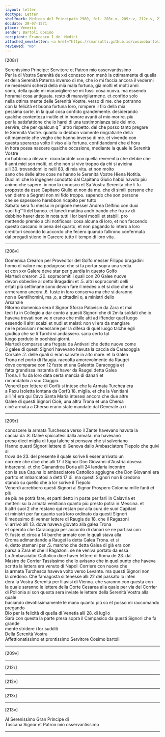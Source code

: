 ```yaml
---
layout: letter
doctype: Letter
shelfmark: Mediceo del Principato 2980, fol. 208r-v, 209r-v, 212r-v, 213r-v
docdate: 28-07-1571
place: Venezia
sender: Bartoli Cosimo
recipient: Francesco I de' Medici
attached_newsletter: <a href="https://smansutti.github.io/cosimobartoli/texts/3081_032/">3081_032</a>
reviewed: "No"
---
```


[208r]  
  
  
Serenissimo Principe: Servitore et Patron mio osservantissimo  
Per la di Vostra Serenità de xxi conosco non menò la ottimamente di quella  
et della Serenità Paterna inverso di me, che io mi faccia ancora il vedermi  
ne medesimi scherzi della mia mala fortuna, già molti et molti anni  
sono, della quale mi maravigliere se mi fussi cosa nuova. ma essendo  
horamai cosa antiguata. resto di maravigliarmene. et confido solo  
nella ottima mente delle Serenità Vostre. verso di me. che potranno  
con la felicità et buona fortuna loro, rompere il filo della mia  
pessima sorte. in la qual cosa confido grandemente. desiderando  
qualche contenteza inutile et in honore avanti al mio morire. più  
per la satisfattione che io harei di una testimonianza tale del mio.  
servire, che per qualcun q⁀ altro rispetto. del che posso tanto pregare  
le Serenità Vostre. quanto io debbon viamente ringratiarle della  
ottimamente che vegho che hanno inverso di me. et vivendo con  
questa speranza volto il viso alla fortuna. confidandomi che d hora  
in hora possa nascere qualche occasione, mediante la quale le Serenità Vostre  
mi habbino a rilevare. ricordandole con quella reverentia che debbe che  
li anni miei son molti, et che non si vive troppo da chi si avicina  
alli 30. trovandomi io nelli 63. di mia vita. et non molto  
sano che delle altre cose ne hanno le Serenità Vostre Hiena Notitia.  
Duol mi che lo ingegner condotto dal Capitano Giulio habbi havuto più  
animo che sapere. io non lo conosco et Sa Vostra Serenità che li fu  
proposto da esso Capitano Giulio et non da me. che di simili persone che  
van dietro a Segreti non mi fido troppo. sapendo che son persone  
che se sapessero harebbon ricapito per tutto  
Sabato sera fu messo in prigione messer Andrea Delfino con duoi  
suoi fig⁀li del banco. et lunedì mattina andò bando che fra xv dì  
debbino haver dato in nota tutti i lor beni mobili et stabili. pro  
mettendo premio a chi notificassi cosa alcuna di loro, et non faccendo  
questo cascano in pena del quarto, et non pagando lo intero a loro  
creditori secondo lo accordo che fecero quando fallirono confermata  
dal pregadi stieno in Carcere tutto il tempo di loro vita.  
  
---  

[208v]  
  
  
Domenica Crearon per Proveditor del Golfo messer Filippo bragadini  
homo di valore ma podagroso che si fa portar sopra una sedia.  
et con xxv Galere deve star per guardia in questo Golfo  
Martedì crearon .20. sopracomiti i quali con 20 Galee nuove  
devon obbedire al detto Bragadini et .5. altri sopracomiti delli  
ertati più settimane sono devon fare il medes:o et si dice che si  
armeranno ancora .6. fuste in loro conserva ma che si daranno  
non a Gentilhomini, ma ,o, a cittadini o, a ministri dello  
Arsanale  
Ritorno domenica sera il Signor Sforzo Palavisin da Zara et mai  
tedì fu in Collegio a dar conto a questi Signori che di 2mila soldati che io  
haveva trovati non ve n erano che mille atti ad iffender quel luogo  
essendo li altri scalzi et nudi et malati: non vi era da mangiare  
né le provisioni necessarie per la difesa di quel luogo talche egli  
giudica che se li Turchi vi andassero. saria certo tal  
luogo perduto in pochissi giorni.  
Martedì comparse una fregata da Antivari che dette nuova come  
3 galee di questi Signori havevano havuta la caccia da Caracoggia  
Corsale .2. delle quali si eran salvate in alto mare: et la Galea  
Trona nel porto di Raugia. raccolta amorevolmente da Raugei  
dove comparse con 12 fuste et una Galeotta Caracoggia et  
fatta grandissa instantia di haver da Raugei detta Galea  
Trona. li fu da loro data certa mancia di danari et  
rimandatolo a suo Ciaggio.  
Venerdi per lettere di Corfù si intese che la Armata Turchea era  
a Paxu Isoletta lontana da Corfù 18. miglia. et che la Venitiani  
alli 14 era qui Cavo Santa Maria intesesi ancora che due altre  
Galee di questi Signori Cioè, una altra Trona et una Chersa  
cioè armata a Cherso erano state mandate dal Generale a ri  
  
---  

[209r]  
  
  
conoscere la armata Turchesca verso il Zante havevano havuta la  
caccia da .8. Galee spiccatesi dalla armata. ma havevano  
preso dieci miglia di fuga talche si pensava che si salveriano  
Hanno questi Signori lettere di Genova dallo Ambasciatore Tiepolo che quivi si  
trova de 23. del presente il quale scrive li esser arrivato un  
corriere che dice che alli 17 il Signor Don Giovanni d'Austria doveva  
inbarcarsi. et che Gianandrea Doria alli 24 landaria incontro  
con la sua Cap.na lo ambasciatore Cattolico aggiugne che Don Giovanni era  
partito et imbarcatosi a detti 17 dì. ma questi Signori non li credono  
stando su quello che a lor scrive il Tiepolo  
Venerdì acrebbero questi Signori al Signor Prospero Colonna mille fanti et più  
se più ne potrà fare, et parti detto in poste per farli in Calavria et  
metterli su la armata venitiana quanto più presto potrà in Messina. et  
li altri suoi 2 che restano qui restan pur alla cura de suoi Capitani  
et ministri per far quanto sarà loro ordinato da questi Signori  
Il medesimo di venner lettere di Raugia de 18. che il Ragazoni  
vi arrivò alli 13. dove haveva giovato alla galea Trona  
et operato che Caracoggia per accordo di danari se ne partissi con  
9. fuste et circa a 14 barche armate con le quali stava alla  
Croma adimandando a Raugei la detta Galea Trona. et si  
è, detto stamani per .S. marcho che detta Galea di già era con  
parsa a Zara et che il Ragazoni. se ne veniva portato da essa.  
Lo Ambasciator Cattolico dice haver lettere di Roma de 23. dal  
Mastro de Corrier Tassissimo che lo avisano che in quel punto che haveva  
scritta la lettera era venuto di Napoli Corriere con nuova che  
la armata Turchesca haveva volto verso Levante. ma questi Signori non  
la credono. Che famagosta si tenesse alli 22 del passato lo inten  
derà la Vostra Serenità per li avisi di Vienna. che saranno con questa con  
la quale saranno le lettere della Corte Cesarea alla quale per via del Corrier  
di Pollonia si son questa sera inviate le lettere della Serenità Vostra alla quale  
baciando devotissimamente le mano quanto più so et posso mi raccomando pregando  
Dio per la felicità di quella di Venetia alli 28. di luglio   
Sarà con questa la parte presa sopra il Campasico da questi Signori che fa grande  
mente stridere i lor sudditi  
Della Serenità Vostra  
Affettionatissimo et prontissimo Servitore Cosimo bartoli  
  
---  

[209v]  
  
  
  
---  

[212r]  
  
  
  
---  

[212v]  
  
  
  
---  

[213r]  
  
  
  
---  

[213v]  
  
  
Al Serenissimo Gran Principe di  
Toscana Signor et Patron mio osservantissimo  
  
---  

